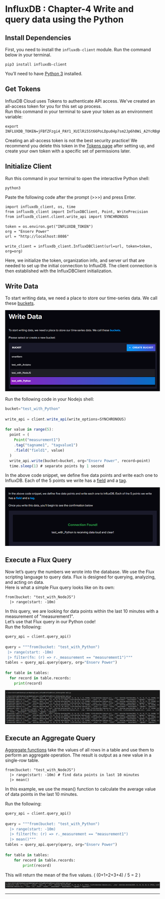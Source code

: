 # InfluxDB : Chapter-4 Write and query data using the Python

## Install Dependencies

First, you need to install the `influxdb-client` module. Run the command below in your terminal.

```shell
pip3 install influxdb-client
```

You’ll need to have [Python 3](https://www.python.org/download/releases/3.0/) installed.

## Get Tokens
InfluxDB Cloud uses Tokens to authenticate API access. We've created an all-access token for you for this set up process.
<br>
Run this command in your terminal to save your token as an environment variable:
```shell
export INFLUXDB_TOKEN=jFBfZFzgi4_PAY1_XUIlRi5St66PoLDpu04p7sm2Jp6h0Wi_A2YcRBgKtDCKA8X5ajqenCPDjqP8QMEt22_sNg==
```

Creating an all-access token is not the best security practice! We recommend you delete this token in the [Tokens page](http://localhost:8086/orgs/a69de975a69867a8/load-data/tokens) after setting up, and create your own token with a specific set of permissions later.


## Initialize Client
Run this command in your terminal to open the interactive Python shell:

```shell
python3
```

Paste the following code after the prompt (>>>) and press Enter.

```shell
import influxdb_client, os, time
from influxdb_client import InfluxDBClient, Point, WritePrecision
from influxdb_client.client.write_api import SYNCHRONOUS

token = os.environ.get("INFLUXDB_TOKEN")
org = "Enserv Power"
url = "http://localhost:8086"

write_client = influxdb_client.InfluxDBClient(url=url, token=token, org=org)
```

Here, we initialize the token, organization info, and server url that are needed to set up the initial connection to InfluxDB. The client connection is then established with the InfluxDBClient initialization.

## Write Data
To start writing data, we need a place to store our time-series data. We call these [buckets](http://localhost:8086/orgs/a69de975a69867a8/load-data/buckets).

![01](/01.png)

Run the following code in your Nodejs shell:

```js
bucket="test_with_Python"

write_api = client.write_api(write_options=SYNCHRONOUS)
   
for value in range(5):
  point = (
    Point("measurement1")
    .tag("tagname1", "tagvalue1")
    .field("field1", value)
  )
  write_api.write(bucket=bucket, org="Enserv Power", record=point)
  time.sleep(1) # separate points by 1 second
```

In the above code snippet, we define five data points and write each one to InfluxDB. Each of the 5 points we write has a [field](https://docs.influxdata.com/influxdb/v2/reference/glossary/#field-key) and a [tag](https://docs.influxdata.com/influxdb/v2/reference/glossary/#tag-key).

![02](/02.png)

## Execute a Flux Query
Now let’s query the numbers we wrote into the database. We use the Flux scripting language to query data. Flux is designed for querying, analyzing, and acting on data.
<br>
Here is what a simple Flux query looks like on its own:
```shell
from(bucket: "test_with_NodeJS")
  |> range(start: -10m)
```

In this query, we are looking for data points within the last 10 minutes with a measurement of "measurement1".
<br>
Let’s use that Flux query in our Python code!
<br>
Run the following:

```py
query_api = client.query_api()

query = """from(bucket: "test_with_Python")
 |> range(start: -10m)
 |> filter(fn: (r) => r._measurement == "measurement1")"""
tables = query_api.query(query, org="Enserv Power")

for table in tables:
  for record in table.records:
    print(record)
```

![03](/03.png)

## Execute an Aggregate Query

[Aggregate functions](https://docs.influxdata.com/flux/v0/function-types/#aggregates) take the values of all rows in a table and use them to perform an aggregate operation. The result is output as a new value in a single-row table.

```shell
from(bucket: "test_with_NodeJS")
  |> range(start: -10m) # find data points in last 10 minutes
  |> mean()
```

In this example, we use the mean() function to calculate the average value of data points in the last 10 minutes.

Run the following:

```py
query_api = client.query_api()

query = """from(bucket: "test_with_Python")
  |> range(start: -10m)
  |> filter(fn: (r) => r._measurement == "measurement1")
  |> mean()"""
tables = query_api.query(query, org="Enserv Power")

for table in tables:
    for record in table.records:
        print(record)
```

This will return the mean of the five values. ( (0+1+2+3+4) / 5 = 2 )

![04](/04.png)

---
